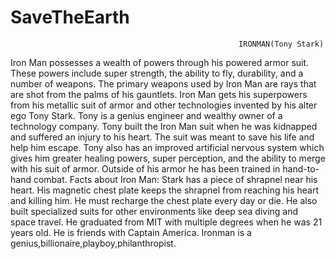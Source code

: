 # SaveTheEarth
                                                        
                                                       IRONMAN(Tony Stark)
Iron Man possesses a wealth of powers through his powered armor suit. These powers include super strength, the ability to fly, durability, and a number of weapons. The primary weapons used by Iron Man are rays that are shot from the palms of his gauntlets.
Iron Man gets his superpowers from his metallic suit of armor and other technologies invented by his alter ego Tony Stark. Tony is a genius engineer and wealthy owner of a technology company. Tony built the Iron Man suit when he was kidnapped and suffered an injury to his heart. The suit was meant to save his life and help him escape. 
Tony also has an improved artificial nervous system which gives him greater healing powers, super perception, and the ability to merge with his suit of armor. Outside of his armor he has been trained in hand-to-hand combat. 
 Facts about Iron Man:
Stark has a piece of shrapnel near his heart. His magnetic chest plate keeps the shrapnel from reaching his heart and killing him. He must recharge the chest plate every day or die.
He also built specialized suits for other environments like deep sea diving and space travel.
He graduated from MIT with multiple degrees when he was 21 years old.
He is friends with Captain America.
Ironman is a genius,billionaire,playboy,philanthropist.
